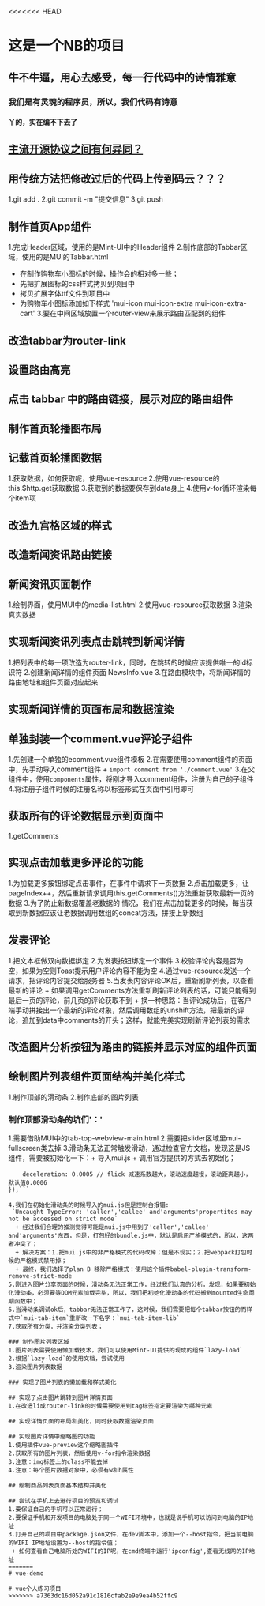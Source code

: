 <<<<<<< HEAD
# 这是一个NB的项目

## 牛不牛逼，用心去感受，每一行代码中的诗情雅意

### 我们是有灵魂的程序员，所以，我们代码有诗意

#### 丫的，实在编不下去了

## [主流开源协议之间有何异同？](https://www.zhihu.com/question/19568896)

## 用传统方法把修改过后的代码上传到码云？？？
1.git add .
2.git commit -m "提交信息"
3.git push

## 制作首页App组件
1.完成Header区域，使用的是Mint-UI中的Header组件
2.制作底部的Tabbar区域，使用的是MUI的Tabbar.html
  + 在制作购物车小图标的时候，操作会的相对多一些；
  + 先把扩展图标的css样式拷贝到项目中
  + 拷贝扩展字体ttf文件到项目中
  + 为购物车小图标添加如下样式 'mui-icon mui-icon-extra mui-icon-extra-cart'
3.要在中间区域放置一个router-view来展示路由匹配到的组件

## 改造tabbar为router-link

## 设置路由高亮

## 点击 tabbar 中的路由链接，展示对应的路由组件

## 制作首页轮播图布局

## 记载首页轮播图数据
1.获取数据，如何获取呢，使用vue-resource
2.使用vue-resource的this.$http.get获取数据
3.获取到的数据要保存到data身上
4.使用v-for循环渲染每个item项

## 改造九宫格区域的样式

## 改造新闻资讯路由链接

## 新闻资讯页面制作
1.绘制界面，使用MUI中的media-list.html
2.使用vue-resource获取数据
3.渲染真实数据

## 实现新闻资讯列表点击跳转到新闻详情
1.把列表中的每一项改造为router-link，同时，在跳转的时候应该提供唯一的Id标识符
2.创建新闻详情的组件页面 NewsInfo.vue
3.在路由模块中，将新闻详情的路由地址和组件页面对应起来

## 实现新闻详情的页面布局和数据渲染

## 单独封装一个comment.vue评论子组件
1.先创建一个单独的ecomment.vue组件模板
2.在需要使用comment组件的页面中，先手动导入comment组件 + `import comment from './comment.vue'`
3.在父组件中，使用`components`属性，将刚才导入comment组件，注册为自己的子组件
4.将注册子组件时候的注册名称以标签形式在页面中引用即可

## 获取所有的评论数据显示到页面中
1.getComments

## 实现点击加载更多评论的功能
1.为加载更多按钮绑定点击事件，在事件中请求下一页数据
2.点击加载更多，让pageIndex++，然后重新请求调用this.getComments()方法重新获取最新一页的数据
3.为了防止新数据覆盖老数据的 情况，我们在点击加载更多的时候，每当获取到新数据应该让老数据调用数组的concat方法，拼接上新数组

## 发表评论

1.把文本框做双向数据绑定
2.为发表按钮绑定一个事件
3.校验评论内容是否为空，如果为空则Toast提示用户评论内容不能为空
4.通过vue-resource发送一个请求，把评论内容提交给服务器
5.当发表内容评论OK后，重新刷新列表，以查看最新的评论 + 如果调用getComments方法重新刷新评论列表的话，可能只能得到最后一页的评论，前几页的评论获取不到 + 换一种思路：当评论成功后，在客户端手动拼接出一个最新的评论对象，然后调用数组的unshift方法，把最新的评论，追加到data中comments的开头；这样，就能完美实现刷新评论列表的需求

## 改造图片分析按钮为路由的链接并显示对应的组件页面

## 绘制图片列表组件页面结构并美化样式

1.制作顶部的滑动条
2.制作底部的图片列表

### 制作顶部滑动条的坑们'：'

1.需要借助MUI中的tab-top-webview-main.html
2.需要把slider区域里mui-fullscreen类去掉
3.滑动条无法正常触发滑动，通过检查官方文档，发现这是JS组件，需要被初始化一下：+ 导入mui.js + 调用官方提供的方式去初始化；

```mui('.mui-scroll-wrapper').scroll({
    deceleration: 0.0005 // flick 减速系数越大，滚动速度越慢，滚动距离越小，默认值0.0006
});```

4.我们在初始化滑动条的时候导入的mui.js但是控制台报错:
 `Uncaught TypeError: 'caller','callee' and'arguments'propertites may not be accessed on strict mode`
  + 经过我们合理的推测觉得可能是mui.js中用到了'caller','callee' and'arguments'东西，但是，打包好的bundle.js中，默认是启用严格模式的，所以，这两者冲突了；
  + 解决方案：1.把mui.js中的非严格模式的代码改掉；但是不现实；2.把webpack打包时候的严格模式禁用掉；
  + 最终，我们选择了plan B 移除严格模式：使用这个插件babel-plugin-transform-remove-strict-mode
5.刚进入图片分享页面的时候，滑动条无法正常工作，经过我们认真的分析，发现，如果要初始化滑动条，必须要等DOM元素加载完毕，所以，我们把初始化滑动条的代码搬到mounted生命周期函数中；
6.当滑动条调试ok后，tabbar无法正常工作了，这时候，我们需要把每个tabbar按钮的而样式中`mui-tab-item`重新改一下名字：`mui-tab-item-lib`  
7.获取所有分类，并渲染分类列表；

### 制作图片列表区域
1.图片列表需要使用懒加载技术，我们可以使用Mint-UI提供的现成的组件`lazy-load`
2.根据`lazy-load`的使用文档，尝试使用
3.渲染图片列表数据

### 实现了图片列表的懒加载和样式美化

## 实现了点击图片跳转到图片详情页面
1.在改造li成router-link的时候需要使用到tag标签指定要渲染为哪种元素

## 实现详情页面的布局和美化，同时获取数据渲染页面

## 实现图片详情中缩略图的功能
1.使用插件vue-preview这个缩略图插件
2.获取所有的图片列表，然后使用v-for指令渲染数据
3.注意：img标签上的class不能去掉
4.注意：每个图片数据对象中，必须有w和h属性

## 绘制商品列表页面基本结构并美化

## 尝试在手机上去进行项目的预览和调试
1.要保证自己的手机可以正常运行；
2.要保证手机和开发项目的电脑处于同一个WIFI环境中，也就是说手机可以访问到电脑的IP地址
3.打开自己的项目中package.json文件，在dev脚本中，添加一个--host指令，把当前电脑的WIFI IP地址设置为--host的指令值；
 + 如何查看自己电脑所处的WIFI的IP呢，在cmd终端中运行'ipconfig',查看无线网的IP地址
=======
# vue-demo

# vue个人练习项目
>>>>>>> a7363dc16d052a91c1816cfab2e9e9ea4b52ffc9
